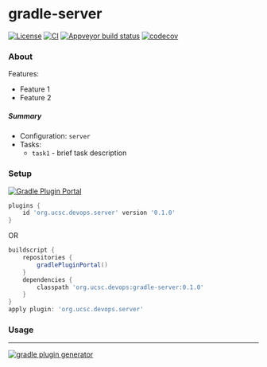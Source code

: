 # gradle-server
[![License](https://img.shields.io/badge/license-MIT-blue.svg)](http://www.opensource.org/licenses/MIT)
[![CI](https://github.com/pravasna/gradle-server/actions/workflows/CI.yml/badge.svg)](https://github.com/pravasna/gradle-server/actions/workflows/CI.yml)
[![Appveyor build status](https://ci.appveyor.com/api/projects/status/github/pravasna/gradle-server?svg=true)](https://ci.appveyor.com/project/pravasna/gradle-server)
[![codecov](https://codecov.io/gh/pravasna/gradle-server/branch/master/graph/badge.svg)](https://codecov.io/gh/pravasna/gradle-server)

### About



Features:
* Feature 1
* Feature 2

##### Summary

* Configuration: `server`
* Tasks:
    - `task1` - brief task description       

### Setup


[![Gradle Plugin Portal](https://img.shields.io/maven-metadata/v/https/plugins.gradle.org/m2/org.ucsc.devops/server/org.ucsc.devops.server.gradle.plugin/maven-metadata.xml.svg?colorB=007ec6&label=plugins%20portal)](https://plugins.gradle.org/plugin/org.ucsc.devops.server)

```groovy
plugins {
    id 'org.ucsc.devops.server' version '0.1.0'
}
```

OR

```groovy
buildscript {
    repositories {
        gradlePluginPortal()
    }
    dependencies {
        classpath 'org.ucsc.devops:gradle-server:0.1.0'
    }
}
apply plugin: 'org.ucsc.devops.server'
``` 

### Usage

---
[![gradle plugin generator](http://img.shields.io/badge/Powered%20by-%20Gradle%20plugin%20generator-green.svg?style=flat-square)](https://github.com/xvik/generator-gradle-plugin)
